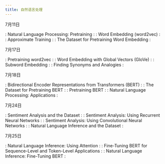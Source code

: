 ```yaml
---
title: 自然语言处理
---
```


7月11日

: Natural Language Processing: Pretraining
  : [<span class="iconfont icon-xiaoshuo-copy"></span>](https://zh-v2.d2l.ai/chapter_natural-language-processing-pretraining/index.html)
: Word Embedding (word2vec)
  : [<span class="iconfont icon-xiaoshuo-copy"></span>](https://zh-v2.d2l.ai/chapter_natural-language-processing-pretraining/word2vec.html)
: Approximate Training
  : [<span class="iconfont icon-xiaoshuo-copy"></span>](https://zh-v2.d2l.ai/chapter_natural-language-processing-pretraining/approx-training.html)
: The Dataset for Pretraining Word Embedding
  : [<span class="iconfont icon-xiaoshuo-copy"></span>](https://zh-v2.d2l.ai/chapter_natural-language-processing-pretraining/word-embedding-dataset.html)

7月17日

: Pretraining word2vec
  : [<span class="iconfont icon-xiaoshuo-copy"></span>](https://zh-v2.d2l.ai/chapter_natural-language-processing-pretraining/word2vec-pretraining.html)
: Word Embedding with Global Vectors (GloVe)
  : [<span class="iconfont icon-xiaoshuo-copy"></span>](https://zh-v2.d2l.ai/chapter_natural-language-processing-pretraining/glove.html)
: Subword Embedding
  : [<span class="iconfont icon-xiaoshuo-copy"></span>](https://zh-v2.d2l.ai/chapter_natural-language-processing-pretraining/subword-embedding.html)
: Finding Synonyms and Analogies
  : [<span class="iconfont icon-xiaoshuo-copy"></span>](https://zh-v2.d2l.ai/chapter_natural-language-processing-pretraining/similarity-analogy.html)

7月18日

: Bidirectional Encoder Representations from Transformers (BERT)
  : [<span class="iconfont icon-xiaoshuo-copy"></span>](https://zh-v2.d2l.ai/chapter_natural-language-processing-pretraining/bert.html)
: The Dataset for Pretraining BERT
  : [<span class="iconfont icon-xiaoshuo-copy"></span>](https://zh-v2.d2l.ai/chapter_natural-language-processing-pretraining/bert-dataset.html)
: Pretraining BERT
  : [<span class="iconfont icon-xiaoshuo-copy"></span>](https://zh-v2.d2l.ai/chapter_natural-language-processing-pretraining/bert-pretraining.html)
: Natural Language Processing: Applications
  : [<span class="iconfont icon-xiaoshuo-copy"></span>](https://zh-v2.d2l.ai/chapter_natural-language-processing-applications/index.html)

7月24日

: Sentiment Analysis and the Dataset
  : [<span class="iconfont icon-xiaoshuo-copy"></span>](https://zh-v2.d2l.ai/chapter_natural-language-processing-applications/sentiment-analysis-and-dataset.html)
: Sentiment Analysis: Using Recurrent Neural Networks
  : [<span class="iconfont icon-xiaoshuo-copy"></span>](https://zh-v2.d2l.ai/chapter_natural-language-processing-applications/sentiment-analysis-rnn.html)
: Sentiment Analysis: Using Convolutional Neural Networks
  : [<span class="iconfont icon-xiaoshuo-copy"></span>](https://zh-v2.d2l.ai/chapter_natural-language-processing-applications/sentiment-analysis-cnn.html)
: Natural Language Inference and the Dataset
  : [<span class="iconfont icon-xiaoshuo-copy"></span>](https://zh-v2.d2l.ai/chapter_natural-language-processing-applications/natural-language-inference-and-dataset.html)

7月25日

: Natural Language Inference: Using Attention
  : [<span class="iconfont icon-xiaoshuo-copy"></span>](https://zh-v2.d2l.ai/chapter_natural-language-processing-applications/natural-language-inference-attention.html)
: Fine-Tuning BERT for Sequence-Level and Token-Level Applications
  : [<span class="iconfont icon-xiaoshuo-copy"></span>](https://zh-v2.d2l.ai/chapter_natural-language-processing-applications/finetuning-bert.html)
: Natural Language Inference: Fine-Tuning BERT
  : [<span class="iconfont icon-xiaoshuo-copy"></span>](https://zh-v2.d2l.ai/chapter_natural-language-processing-applications/natural-language-inference-bert.html)
